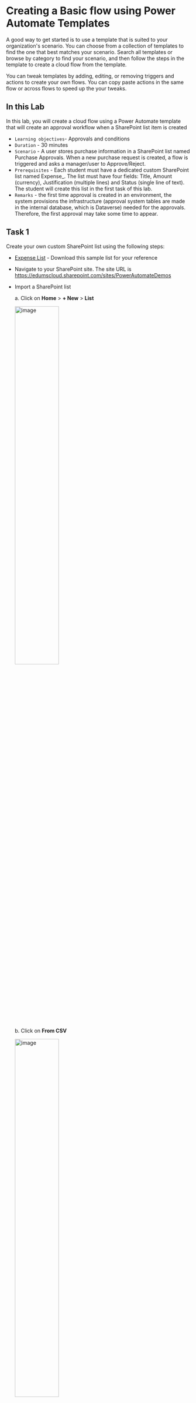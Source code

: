 # Creating a Basic flow using Power Automate Templates

A good way to get started is to use a template that is suited to your organization's scenario. You can choose from a collection of templates to find the one that best matches your scenario. Search all templates or browse by category to find your scenario, and then follow the steps in the template to create a cloud flow from the template.

You can tweak templates by adding, editing, or removing triggers and actions to create your own flows. You can copy paste actions in the same flow or across flows to speed up the your tweaks.

## In this Lab

In this lab, you will create a cloud flow using a Power Automate template that will create an approval workflow when a SharePoint list item is created

* `Learning objectives`- Approvals and conditions
* `Duration` - 30 minutes
* `Scenario` - A user stores purchase information in a SharePoint list named Purchase Approvals. When a new purchase request is created, a flow is triggered and asks a manager/user to Approve/Reject.
* `Prerequisites` - Each student must have a dedicated custom SharePoint list named Expense_<name>. The list must have four fields: Title, Amount (currency), Justification (multiple lines) and Status (single line of text). The student will create this list in the first task of this lab.
* `Remarks` - the first time approval is created in an environment, the system provisions the infrastructure (approval system tables are made in the internal database, which is Dataverse) needed for the approvals. Therefore, the first approval may take some time to appear.



## Task 1

Create your own custom SharePoint list using the following steps:
- [Expense List](resources/Expense_Sid.csv) - Download this sample list for your reference
- Navigate to your SharePoint site. The site URL is https://edumscloud.sharepoint.com/sites/PowerAutomateDemos
- Import a SharePoint list

  a. Click on __Home__ > __+ New__ > __List__

    <img src="images/T1/image-2.png" alt="image" width="50%" height="50%">

  b. Click on __From CSV__

    <img src="images/T1/image-1.png" alt="image" width="50%" height="50%">

  c. Upload __Expense_Sid.csv__ from the resources of this lab and customize the list
    
    <img src="images/T1/image-4.png" alt="image" width="50%" height="50%">
  
  d. Rename the list as __Expense_your-name__. Click on __Create__.

    <img src="images/T1/image-5.png" alt="image" width="50%" height="50%">


## Task 2

Create a cloud flow from a template:
  a. Navigate to __Templates__ and search for __send approval email when new item is added__. Click on the first automated flow.

  <img src="images/T2/image.png" alt="image" width="50%" height="50%">

  b. Ensure all connections are authenticated. If not, please fix your connections. Click __Continue__.

  <img src="images/T2/image-1.png" alt="image" width="50%" height="50%">

  c. Update the values in the trigger. Site address: __https://edumscloud.sharepoint.com/sites/PowerAutomateDemos__ and List Name: __Expense_your-name__
    
  <img src="images/T2/image-2.png" alt="image" width="50%" height="50%">

  d. Customize the template to add a new action after the trigger. Click on the __+__ button followed by __Add an Action__.
  
  <img src="images/T2/image-3.png" alt="image" width="50%" height="50%">

  e. Search for __Get my profile__ and select __Get my profile(v2)__ from the action list
  
  <img src="images/T2/image-4.png" alt="image" width="50%" height="50%">

  f. Update the next action __Start and wait for approval__. 
- Approval Type: Approve/Reject - First to respond
- Title: Expense approval request for __Created by Display Name__
- Assigned To: __Mail__ from __Get my profile__ action
- Details: Details to me mentioned in the approval request including the dynamic content - __Diaplay Name__, __Title__, __Amount__, __Justification__, and __Created By Display Name__ 
- Item Link: Dynamic content from __Link to Item__
  
  <img src="images/T2/image-5.png" alt="image" width="50%" height="50%">!

  g. Edit __Apply for each__ control flow.

 >If approve response is __Approve__, edit the __Send an email(v2)__ action as below
  
- To: __Created by Display Name__
- Subject: Expense clain for Item:__Title__approved!
- Body: Email body with dynamic content - __Created by Display Name__, __Title__, __Display Name__ 

  <img src="images/T2/image-6.png" alt="image" width="80%" height="80%">

> If approver response is __Reject__, add a __Send an email(v2)__ action as below:

  <img src="images/T2/image-7.png" alt="image" width="80%" height="80%">

h. Update the status of expense claim in the Sharepoint List

>If approve response is __Approve__, update the status as __Approved__ and __Rejected__ if approve response is __Rejected__

  <img src="images/T2/image-8.png" alt="image" width="80%" height="80%">

i. __Save__ the flow

## Task 3

Test the flow by adding an expense item to the SharePoint list using the following steps:
a. Navigate to your SharePoint list, for example, by clicking on the list name on the Quick Launch bar.

b. Click __New__ and complete the form similar to the following screenshot (keep the Status field empty):
 
  <img src="images/T2/image-9.png" alt="image" width="50%" height="50%">

c. Save the new record, which will automatically trigger the flow.
e. Check the flow status. It should be running:
 
  <img src="images/T2/image-10.png" alt="image" width="50%" height="50%">


f. Click the running flow to see the progress of this instance of the flow:

  <img src="images/T2/image-11.png" alt="image" width="50%" height="50%">

g. Approve or reject the expense claim request by either __making a selection on your email__ or in the __Approvals Centre__

  <img src="images/T2/image-12.png" alt="image" width="50%" height="50%">

h. Approve or Reject, and once the approval/rejection is completed, check the status value in the list.

  <img src="images/T2/image-13.png" alt="image" width="50%" height="50%">


## Optional exercise if time permits:
### Amend the flow to automatically approve the expense If the amount is smaller than $500; otherwise, the expense item will progress through the approval process.
